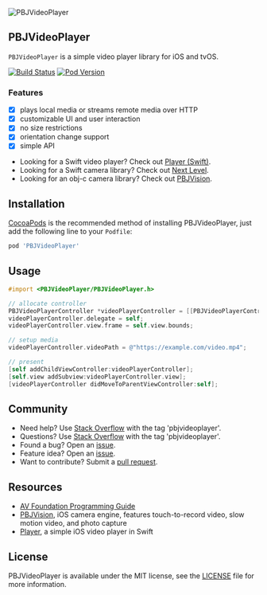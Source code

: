 ![PBJVideoPlayer](https://raw.github.com/piemonte/PBJVideoPlayer/master/PBJVideoPlayer.gif)

## PBJVideoPlayer
`PBJVideoPlayer` is a simple video player library for iOS and tvOS.

[![Build Status](https://travis-ci.org/piemonte/PBJVideoPlayer.svg)](https://travis-ci.org/piemonte/PBJVideoPlayer)
[![Pod Version](https://img.shields.io/cocoapods/v/PBJVideoPlayer.svg?style=flat)](http://cocoadocs.org/docsets/PBJVideoPlayer/)

### Features
- [x] plays local media or streams remote media over HTTP
- [x] customizable UI and user interaction
- [x] no size restrictions
- [x] orientation change support
- [x] simple API

- Looking for a Swift video player? Check out [Player (Swift)](https://github.com/piemonte/Player).
- Looking for a Swift camera library? Check out [Next Level](https://github.com/NextLevel/NextLevel).
- Looking for an obj-c camera library? Check out [PBJVision](https://github.com/piemonte/PBJVision).

## Installation

[CocoaPods](http://cocoapods.org) is the recommended method of installing PBJVideoPlayer, just add the following line to your `Podfile`:

```ruby
pod 'PBJVideoPlayer'
```

## Usage
```objective-c
#import <PBJVideoPlayer/PBJVideoPlayer.h>
```

```objective-c
// allocate controller
PBJVideoPlayerController *videoPlayerController = [[PBJVideoPlayerController alloc] init];
videoPlayerController.delegate = self;
videoPlayerController.view.frame = self.view.bounds;

// setup media
videoPlayerController.videoPath = @"https://example.com/video.mp4";

// present
[self addChildViewController:videoPlayerController];
[self.view addSubview:videoPlayerController.view];
[videoPlayerController didMoveToParentViewController:self];
```

## Community

- Need help? Use [Stack Overflow](http://stackoverflow.com/questions/tagged/pbjvideoplayer) with the tag 'pbjvideoplayer'.
- Questions? Use [Stack Overflow](http://stackoverflow.com/questions/tagged/pbjvideoplayer) with the tag 'pbjvideoplayer'.
- Found a bug? Open an [issue](https://github.com/piemonte/PBJVideoPlayer/issues).
- Feature idea? Open an [issue](https://github.com/piemonte/PBJVideoPlayer/issues).
- Want to contribute? Submit a [pull request](https://github.com/piemonte/PBJVideoPlayer/pulls).

## Resources

* [AV Foundation Programming Guide](https://developer.apple.com/library/ios/documentation/AudioVideo/Conceptual/AVFoundationPG/Articles/00_Introduction.html)
* [PBJVision](https://github.com/piemonte/PBJVision), iOS camera engine, features touch-to-record video, slow motion video, and photo capture
* [Player](https://github.com/piemonte/player), a simple iOS video player in Swift

## License

PBJVideoPlayer is available under the MIT license, see the [LICENSE](https://github.com/piemonte/PBJVideoPlayer/blob/master/LICENSE) file for more information.
